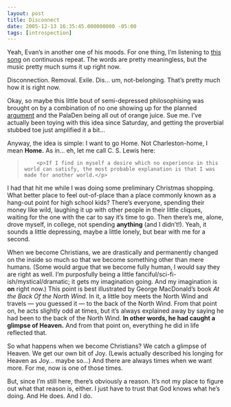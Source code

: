 ```yaml
---
layout: post
title: Disconnect
date: 2005-12-13 16:35:45.000000000 -05:00
tags: [introspection]
---
```

<p>Yeah, Evan’s in another one of his moods. For one thing, I’m listening to <a href="http://phobos.apple.com/WebObjects/MZStore.woa/wa/viewAlbum?playlistId=6056844&amp;s=143441&amp;i=6056836">this song</a> on continuous repeat. The words are pretty meaningless, but the music pretty much sums it up right now.</p>



<p>Disconnection. Removal. Exile. Dis… um, not-belonging. That’s pretty much how it is right now.</p>



<p>Okay, so maybe this little bout of semi-depressed philosophising was brought on by a combination of no one showing up for the planned <a href="http://www.madcrasher.com/whatcast">argument</a> and the PalaDen being all out of orange juice. Sue me. I’ve actually been toying with this idea since Saturday, and getting the proverbial stubbed toe just amplified it a bit…</p>



<p>Anyway, the idea is simple: I want to go Home. Not Charleston-home, I mean <strong>Home.</strong> As in… eh, let me call C. S. Lewis here:</p>



<blockquote>

		<p>If I find in myself a desire which no experience in this world can satisfy, the most probable explanation is that I was made for another world.</p>

</blockquote>



<p>I had that hit me while I was doing some preliminary Christmas shopping. What better place to feel out-of-place than a place commonly known as a hang-out point for high school kids? There’s everyone, spending their money like wild, laughing it up with other people in their little cliques, waiting for the one with the car to say it’s time to go. Then there’s me, alone, drove myself, in college, not spending <strong>anything</strong> (and I didn’t!). Yeah, it sounds a little depressing, maybe a little lonely, but bear with me for a second.</p>



<p>When we become Christians, we are drastically and permanently changed on the inside so much so that we become something other than mere humans. (Some would argue that we become fully human, I would say they are right as well. I’m purposfully being a little fanciful/sci-fi-ish/mystical/dramatic; it gets my imagination going. And my imagination is <strong>on</strong> right now.) This point is best illustrated by George MacDonald’s book <em>At the Back Of the North Wind</em>. In it, a little boy meets the North Wind and travels — you guessed it — to the back of the North Wind. From that point on, he acts slightly odd at times, but it’s always explained away by saying he had been to the back of the North Wind. <strong>In other words, he had caught a glimpse of Heaven.</strong> And from that point on, everything he did in life reflected that.</p>



<p>So what happens when we become Christians? We catch a glimpse of Heaven. We get our own bit of Joy. (Lewis actually described his longing for Heaven as Joy… maybe so…) And there are always times when we want more. For me, now is one of those times.</p>



<p>But, since I’m still here, there’s obviously a reason. It’s not my place to figure out what that reason is, either. I just have to trust that God knows what he’s doing. And He does. And I do.</p>
